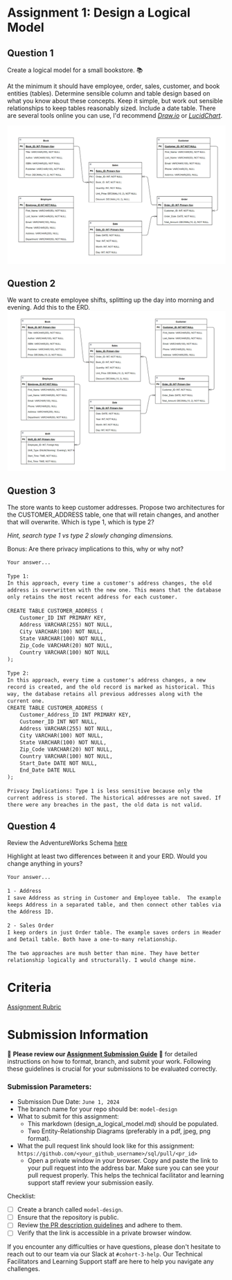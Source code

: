 # Assignment 1: Design a Logical Model

## Question 1
Create a logical model for a small bookstore. 📚

At the minimum it should have employee, order, sales, customer, and book entities (tables). Determine sensible column and table design based on what you know about these concepts. Keep it simple, but work out sensible relationships to keep tables reasonably sized. Include a date table. There are several tools online you can use, I'd recommend [_Draw.io_](https://www.drawio.com/) or [_LucidChart_](https://www.lucidchart.com/pages/).

![Bookstore](./Assignment_Question1.png)

## Question 2
We want to create employee shifts, splitting up the day into morning and evening. Add this to the ERD.
![Bookstore](./Assignment_Question2.png)

## Question 3
The store wants to keep customer addresses. Propose two architectures for the CUSTOMER_ADDRESS table, one that will retain changes, and another that will overwrite. Which is type 1, which is type 2?

_Hint, search type 1 vs type 2 slowly changing dimensions._

Bonus: Are there privacy implications to this, why or why not?
```
Your answer...

Type 1:
In this approach, every time a customer's address changes, the old address is overwritten with the new one. This means that the database only retains the most recent address for each customer.

CREATE TABLE CUSTOMER_ADDRESS (
    Customer_ID INT PRIMARY KEY,
    Address VARCHAR(255) NOT NULL,
    City VARCHAR(100) NOT NULL,
    State VARCHAR(100) NOT NULL,
    Zip_Code VARCHAR(20) NOT NULL,
    Country VARCHAR(100) NOT NULL
);

Type 2:
In this approach, every time a customer's address changes, a new record is created, and the old record is marked as historical. This way, the database retains all previous addresses along with the current one.
CREATE TABLE CUSTOMER_ADDRESS (
    Customer_Address_ID INT PRIMARY KEY,
    Customer_ID INT NOT NULL,
    Address VARCHAR(255) NOT NULL,
    City VARCHAR(100) NOT NULL,
    State VARCHAR(100) NOT NULL,
    Zip_Code VARCHAR(20) NOT NULL,
    Country VARCHAR(100) NOT NULL,
    Start_Date DATE NOT NULL,
    End_Date DATE NULL
);

Privacy Implications: Type 1 is less sensitive because only the current address is stored. The historical addresses are not saved. If there were any breaches in the past, the old data is not valid.

```


## Question 4
Review the AdventureWorks Schema [here](https://i.stack.imgur.com/LMu4W.gif)

Highlight at least two differences between it and your ERD. Would you change anything in yours?
```
Your answer...

1 - Address
I save Address as string in Customer and Employee table.  The example keeps Address in a separated table, and then connect other tables via the Address ID.  

2 - Sales Order
I keep orders in just Order table. The example saves orders in Header and Detail table. Both have a one-to-many relationship.

The two approaches are mush better than mine. They have better relationship logically and structurally. I would change mine.

```

# Criteria

[Assignment Rubric](./assignment_rubric.md)

# Submission Information

🚨 **Please review our [Assignment Submission Guide](https://github.com/UofT-DSI/onboarding/blob/main/onboarding_documents/submissions.md)** 🚨 for detailed instructions on how to format, branch, and submit your work. Following these guidelines is crucial for your submissions to be evaluated correctly.

### Submission Parameters:
* Submission Due Date: `June 1, 2024`
* The branch name for your repo should be: `model-design`
* What to submit for this assignment:
    * This markdown (design_a_logical_model.md) should be populated.
    * Two Entity-Relationship Diagrams (preferably in a pdf, jpeg, png format).
* What the pull request link should look like for this assignment: `https://github.com/<your_github_username>/sql/pull/<pr_id>`
    * Open a private window in your browser. Copy and paste the link to your pull request into the address bar. Make sure you can see your pull request properly. This helps the technical facilitator and learning support staff review your submission easily.

Checklist:
- [ ] Create a branch called `model-design`.
- [ ] Ensure that the repository is public.
- [ ] Review [the PR description guidelines](https://github.com/UofT-DSI/onboarding/blob/main/onboarding_documents/submissions.md#guidelines-for-pull-request-descriptions) and adhere to them.
- [ ] Verify that the link is accessible in a private browser window.

If you encounter any difficulties or have questions, please don't hesitate to reach out to our team via our Slack at `#cohort-3-help`. Our Technical Facilitators and Learning Support staff are here to help you navigate any challenges.
